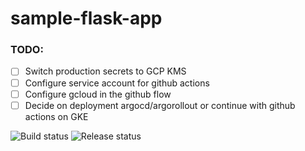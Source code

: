 # sample-flask-app

### TODO:
- [ ] Switch production secrets to GCP KMS
- [ ] Configure service account for github actions
- [ ] Configure gcloud in the github flow
- [ ] Decide on deployment argocd/argorollout or continue with github actions on GKE

![Build status](https://github.com/alexelshamouty/sample-flask-app/actions/workflows/main.yml/badge.svg)
![Release status](https://github.com/alexelshamouty/sample-flask-app/actions/workflows/release.yml/badge.svg)
